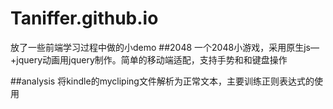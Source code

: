 # Taniffer.github.io

放了一些前端学习过程中做的小demo
##2048
    一个2048小游戏，采用原生js—+jquery动画用jquery制作。简单的移动端适配，支持手势和和键盘操作

##analysis
    将kindle的mycliping文件解析为正常文本，主要训练正则表达式的使用
    

  
